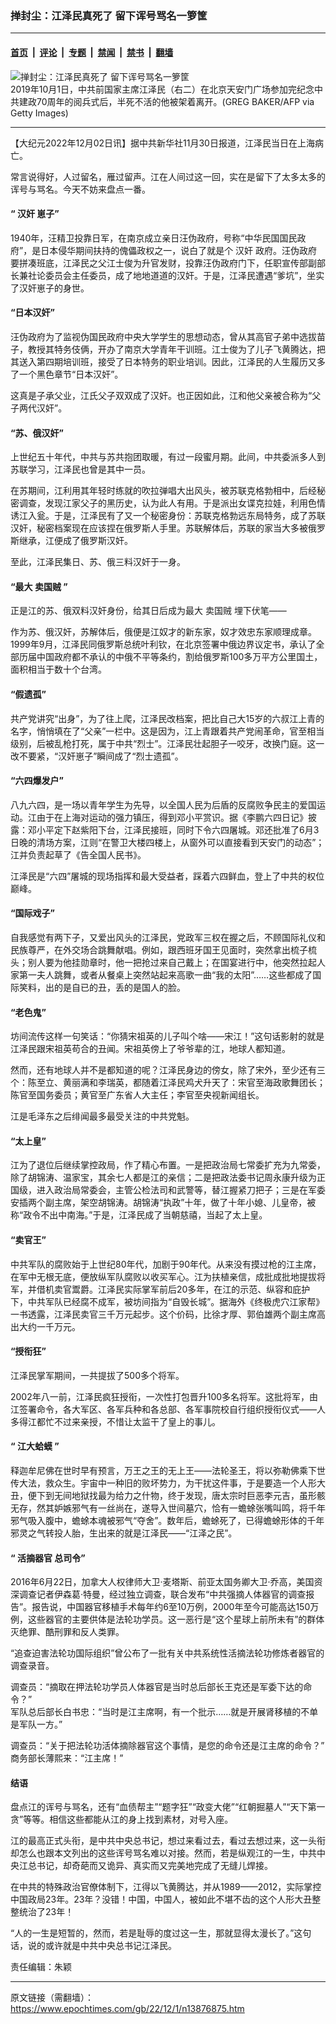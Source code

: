 ### 掸封尘：江泽民真死了 留下诨号骂名一箩筐

---

#### [首页](../../../..?n13876875) &nbsp;|&nbsp; [评论](../../../../../epoch-comment?n13876875) &nbsp;|&nbsp; [专题](../../../../../epoch-special?n13876875) &nbsp;|&nbsp; [禁闻](../../../../../epoch-news?n13876875) &nbsp;|&nbsp; [禁书](../../../../../books?n13876875) &nbsp;|&nbsp; [翻墙](https://github.com/gfw-breaker/nogfw/blob/master/README.md?n13876875)


<div><img alt="掸封尘：江泽民真死了 留下诨号骂名一箩筐" class="attachment-djy_600_400 size-djy_600_400 wp-post-image" src="https://i.epochtimes.com/assets/uploads/2022/11/id13876199-GettyImages-1172704890-600x400.jpg"/>
<div class="caption">
 2019年10月1日，中共前国家主席江泽民（右二）在北京天安门广场参加完纪念中共建政70周年的阅兵式后，半死不活的他被架着离开。(GREG BAKER/AFP via Getty Images)
</div></div><hr/><div class="post_content" id="artbody" itemprop="articleBody">
 <!-- article content begin -->
 <p>
  【大纪元2022年12月02日讯】据中共新华社11月30日报道，江泽民当日在上海病亡。
 </p>
 <p>
  常言说得好，人过留名，雁过留声。江在人间过这一回，实在是留下了太多太多的诨号与骂名。今天不妨来盘点一番。
 </p>
 <h4>
  “
  <ok href="https://www.epochtimes.com/gb/tag/%E6%B1%89%E5%A5%B8.html">
   汉奸
  </ok>
  崽子”
 </h4>
 <p>
  1940年，汪精卫投靠日军，在南京成立亲日汪伪政府，号称“中华民国国民政府”，是日本侵华期间扶持的傀儡政权之一，说白了就是个
  <ok href="https://www.epochtimes.com/gb/tag/%E6%B1%89%E5%A5%B8.html">
   汉奸
  </ok>
  政府。汪伪政府要拼凑班底，江泽民之父江士俊为升官发财，投靠汪伪政府门下，任职宣传部副部长兼社论委员会主任委员，成了地地道道的汉奸。于是，江泽民遭遇“爹坑”，坐实了汉奸崽子的身世。
 </p>
 <h4>
  “日本汉奸”
 </h4>
 <p>
  汪伪政府为了监视伪国民政府中央大学学生的思想动态，曾从其高官子弟中选拔苗子，教授其特务伎俩，开办了南京大学青年干训班。江士俊为了儿子飞黄腾达，把其送入第四期培训班，接受了日本特务的职业培训。因此，江泽民的人生履历又多了一个黑色章节“日本汉奸”。
 </p>
 <p>
  这真是子承父业，江氏父子双双成了汉奸。也正因如此，江和他父亲被合称为“父子两代汉奸”。
 </p>
 <h4>
  “苏、俄汉奸”
 </h4>
 <p>
  上世纪五十年代，中共与苏共抱团取暖，有过一段蜜月期。此间，中共委派多人到苏联学习，江泽民也曾是其中一员。
 </p>
 <p>
  在苏期间，江利用其年轻时练就的吹拉弹唱大出风头，被苏联克格勃相中，后经秘密调查，发现江家父子的黑历史，认为此人有用。于是派出女谍克拉娃，利用色情诱江入瓮。于是，江泽民有了又一个秘密身份：苏联克格勃远东局特务，成了苏联汉奸，秘密档案现在应该捏在俄罗斯人手里。苏联解体后，苏联的家当大多被俄罗斯继承，江便成了俄罗斯汉奸。
 </p>
 <p>
  至此，江泽民集日、苏、俄三料汉奸于一身。
 </p>
 <h4>
  “最大
  <ok href="https://www.epochtimes.com/gb/tag/%E5%8D%96%E5%9B%BD%E8%B4%BC.html">
   卖国贼
  </ok>
  ”
 </h4>
 <p>
  正是江的苏、俄双料汉奸身份，给其日后成为最大
  <ok href="https://www.epochtimes.com/gb/tag/%E5%8D%96%E5%9B%BD%E8%B4%BC.html">
   卖国贼
  </ok>
  埋下伏笔——
 </p>
 <p>
  作为苏、俄汉奸，苏解体后，俄便是江奴才的新东家，奴才效忠东家顺理成章。1999年9月，江泽民同俄罗斯总统叶利钦，在北京签署中俄边界议定书，承认了全部历届中国政府都不承认的中俄不平等条约，割给俄罗斯100多万平方公里国土，面积相当于数十个台湾。
 </p>
 <h4>
  “假遗孤”
 </h4>
 <p>
  共产党讲究“出身”，为了往上爬，江泽民改档案，把比自己大15岁的六叔江上青的名字，悄悄填在了“父亲”一栏中。这是因为，江上青跟着共产党闹革命，官至相当级别，后被乱枪打死，属于中共“烈士”。江泽民壮起胆子一咬牙，改换门庭。这一改不要紧，“汉奸崽子”瞬间成了“烈士遗孤”。
 </p>
 <h4>
  “六四爆发户”
 </h4>
 <p>
  八九六四，是一场以青年学生为先导，以全国人民为后盾的反腐败争民主的爱国运动。江由于在上海对运动的强力镇压，得到邓小平赏识。据《李鹏六四日记》披露：邓小平定下赵紫阳下台，江泽民接班，同时下令六四屠城。邓还批准了6月3日晚的清场方案，江则“在警卫大楼四楼上，从窗外可以直接看到天安门的动态”；江并负责起草了《告全国人民书》。
 </p>
 <p>
  江泽民是“六四”屠城的现场指挥和最大受益者，踩着六四鲜血，登上了中共的权位巅峰。
 </p>
 <h4>
  “国际戏子”
 </h4>
 <p>
  自我感觉有两下子，又爱出风头的江泽民，党政军三权在握之后，不顾国际礼仪和民族尊严，在外交场合跳舞献唱。例如，跟西班牙国王见面时，突然拿出梳子梳头；别人要为他挂勋章时，他一把抢过来自己戴上；在国宴进行中，他突然拉起人家第一夫人跳舞，或者从餐桌上突然站起来高歌一曲“我的太阳”……这些都成了国际笑料，出的是自已的丑，丢的是国人的脸。
 </p>
 <h4>
  “老色鬼”
 </h4>
 <p>
  坊间流传这样一句笑话：“你猜宋祖英的儿子叫个啥——宋江！”这句话影射的就是江泽民跟宋祖英苟合的丑闻。宋祖英傍上了爷爷辈的江，地球人都知道。
 </p>
 <p>
  然而，还有地球人并不是都知道的呢？江泽民身边的傍女，除了宋外，至少还有三个：陈至立、黄丽满和李瑞英，都随着江泽民鸡犬升天了：宋官至海政歌舞团长；陈官至国务委员；黄官至广东省人大主任；李官至央视新闻组长。
 </p>
 <p>
  江是毛泽东之后绯闻最多最受关注的中共党魁。
 </p>
 <h4>
  “太上皇”
 </h4>
 <p>
  江为了退位后继续掌控政局，作了精心布置。一是把政治局七常委扩充为九常委，除了胡锦涛、温家宝，其余七人都是江的亲信；二是把政法委书记周永康升级为正国级，进入政治局常委会，主管公检法司和武警等，替江握紧刀把子；三是在军委安插两个副主席，架空胡锦涛。胡锦涛“执政”十年，做了十年小媳、儿皇帝，被称“政令不出中南海。”于是，江泽民成了当朝慈禧，当起了太上皇。
 </p>
 <h4>
  “卖官王”
 </h4>
 <p>
  中共军队的腐败始于上世纪80年代，加剧于90年代。从来没有摸过枪的江主席，在军中无根无底，便放纵军队腐败以收买军心。江为扶植亲信，成批成批地提拔将军，并借机卖官鬻爵。江泽民实际掌军前后20多年，在江的示范、纵容和庇护下，中共军队已经腐不成军，被坊间指为“自毁长城”。据海外《终极虎穴江家帮》一书透露，江泽民卖官三千万元起步。这个价码，比徐才厚、郭伯雄两个副主席高出大约一千万元。
 </p>
 <h4>
  “授衔狂”
 </h4>
 <p>
  江泽民掌军期间，一共提拔了500多个将军。
 </p>
 <p>
  2002年八一前，江泽民疯狂授衔，一次性打包晋升100多名将军。这批将军，由江签署命令，各大军区、各军兵种和各总部、各军事院校自行组织授衔仪式——人多得江都忙不过来亲授，不惜让太监干了皇上的事儿。
 </p>
 <h4>
  “
  <ok href="https://www.epochtimes.com/gb/tag/%E6%B1%9F%E5%A4%A7%E8%9B%A4%E8%9F%86.html">
   江大蛤蟆
  </ok>
  ”
 </h4>
 <p>
  释迦牟尼佛在世时早有预言，万王之王的无上王——法轮圣王，将以弥勒佛乘下世传大法，救众生。宇宙中一种旧的败坏势力，为干扰这件事，于是要造一个人形大丑，便下到无间地狱找最为给力之什物，终于发现，唐太宗时巨恶李元吉，虽形骸无存，然其妒嫉邪气有一丝尚在，遂导入世间墓穴，恰有一蟾蜍张嘴叫鸣，将千年邪气吸入腹中，蟾蜍本魂被邪气“夺舍”。数年后，蟾蜍死了，已得蟾蜍形体的千年邪灵之气转投人胎，生出来的就是江泽民——“江泽之民”。
 </p>
 <h4>
  “
  <ok href="https://www.epochtimes.com/gb/tag/%E6%B4%BB%E6%91%98%E5%99%A8%E5%AE%98.html">
   活摘器官
  </ok>
  总司令”
 </h4>
 <p>
  2016年6月22日，加拿大人权律师大卫·麦塔斯、前亚太国务卿大卫·乔高，美国资深调查记者伊森葛·特曼，经过独立调查，联合发布“中共强摘人体器官的调查报告”。报告说，中国器官移植手术每年约6至10万例，2000年至今可能高达150万例，这些器官的主要供体是法轮功学员。这一恶行是“这个星球上前所未有”的群体灭绝罪、酷刑罪和反人类罪。
 </p>
 <p>
  “追查迫害法轮功国际组织”曾公布了一批有关中共系统性活摘法轮功修炼者器官的调查录音。
 </p>
 <p>
  调查员：“摘取在押法轮功学员人体器官是当时总后部长王克还是军委下达的命令？”
  <br/>
  军队总后部长白书忠：“当时是江主席啊，有一个批示……就是开展肾移植的不单是军队一方。”
 </p>
 <p>
  调查员：“关于把法轮功活体摘除器官这个事情，是您的命令还是江主席的命令？”
  <br/>
  商务部长薄熙来：“江主席！”
 </p>
 <h4>
  结语
 </h4>
 <p>
  盘点江的诨号与骂名，还有“血债帮主”“题字狂”“政变大佬”“红朝掘墓人”“天下第一贪”等等。相信这些都能从江的身上找到素材，对号入座。
 </p>
 <p>
  江的最高正式头衔，是中共中央总书记，想过来看过去，看过去想过来，这一头衔却怎么也跟本文列出的这些诨号骂名难以对接。然而，若是纵观江的一生，中共中央江总书记，却奇葩而又诡异、真实而又完美地完成了无缝儿焊接。
 </p>
 <p>
  在中共的特殊政治官僚体制下，江得以飞黄腾达，并从1989——2012，实际掌控中国政局23年。23年？没错！中国，中国人，被如此不堪不齿的这个人形大丑整整统治了23年！
 </p>
 <p>
  “人的一生是短暂的，然而，若是耻辱的度过这一生，那就显得太漫长了。”这句话，说的或许就是中共中央总书记江泽民。
 </p>
 <p>
  责任编辑：朱颖
 </p>
 <!-- article content end -->
 <div id="below_article_ad">
 </div>
</div>


---

原文链接（需翻墙）：https://www.epochtimes.com/gb/22/12/1/n13876875.htm
